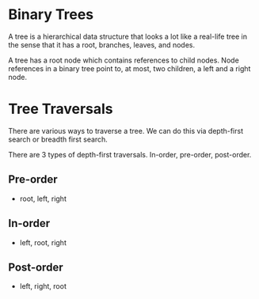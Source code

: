 # Binary Trees

A tree is a hierarchical data structure that looks a lot like a real-life tree in the sense that it has a root, branches, leaves, and nodes. 

A tree has a root node which contains references to child nodes. Node references in a binary tree point to, at most, two children, a left and a right node.

# Tree Traversals
There are various ways to traverse a tree. We can do this via depth-first search or breadth first search. 

There are 3 types of depth-first traversals. In-order, pre-order, post-order. 

## Pre-order
- root, left, right

## In-order
- left, root, right

## Post-order
- left, right, root